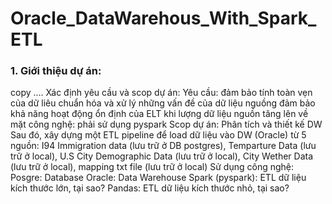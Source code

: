 # Oracle_DataWarehous_With_Spark_ETL
### 1. Giới thiệu dự án:
copy …. 
Xác định yêu cầu và scop dự án:
Yêu cầu:
đảm bảo tính toàn vẹn của dữ liêu
chuẩn hóa và xử lý những vấn đề của dữ liệu nguồng
đảm bảo khả năng hoạt động ổn định của ELT khi lượng dữ liệu nguồn tăng lên 
về mặt công nghệ: phải sử dụng pyspark 
Scop dự án:
Phân tích và thiết kế DW
Sau đó,  xây dựng một ETL pipeline để load dữ liệu vào DW (Oracle) từ 5 nguồn: 
I94 Immigration data (lưu trữ ở DB postgres), 
Temparture Data (lưu trữ ở local),
 U.S City Demographic Data (lưu trữ ở local),
 City Wether Data (lưu trữ ở local),
 mapping txt file (lưu trữ ở local) 
Sử dụng công nghệ: 
Posgre: Database
Oracle: Data Warehouse
Spark (pyspark): ETL dữ liệu kích thước lớn, tại sao? 
Pandas: ETL dữ liệu kích thước nhỏ, tại sao? 

